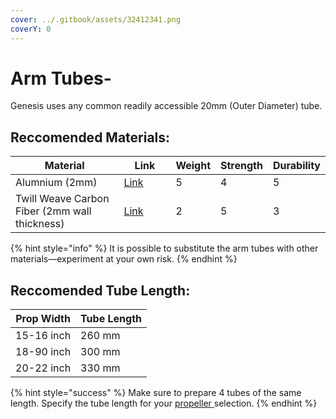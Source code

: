 ```yaml
---
cover: ../.gitbook/assets/32412341.png
coverY: 0
---
```


# Arm Tubes-

Genesis uses any common readily accessible 20mm (Outer Diameter) tube.

## Reccomended Materials:

<table><thead><tr><th>Material</th><th width="67">Link</th><th data-type="rating" data-max="5">Weight</th><th data-type="rating" data-max="5">Strength</th><th data-type="rating" data-max="5">Durability</th></tr></thead><tbody><tr><td>Alumnium (2mm)</td><td><a href="https://www.amazon.com/uxcell-Aluminum-Round-Length-Tubing/dp/B09FNX7BRX">Link</a></td><td>5</td><td>4</td><td>5</td></tr><tr><td>Twill Weave Carbon Fiber (2mm wall thickness)</td><td><a href="https://www.amazon.sg/ARRIS-500mm-Wrapped-Carbon-Surface/dp/B00TF8V5MU">Link</a></td><td>2</td><td>5</td><td>3</td></tr></tbody></table>

{% hint style="info" %}
It is possible to substitute the arm tubes with other materials—experiment at your own risk.
{% endhint %}

## Reccomended Tube Length:

| Prop Width | Tube Length |
| ---------- | ----------- |
| 15-16 inch | 260 mm      |
| 18-90 inch | 300 mm      |
| 20-22 inch | 330 mm      |

{% hint style="success" %}
Make sure to prepare 4 tubes of the same length. Specify the tube length for your [propeller ](propellers.md)selection.
{% endhint %}



